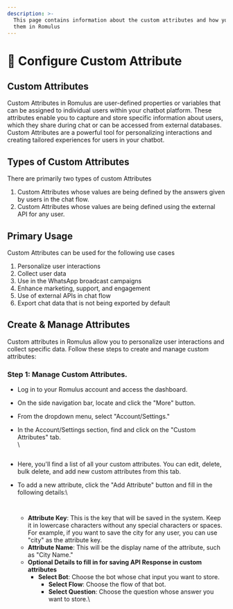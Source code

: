 ```yaml
---
description: >-
  This page contains information about the custom attributes and how you can use
  them in Romulus
---
```


# 📖 Configure Custom Attribute

## Custom Attributes

Custom Attributes in Romulus are user-defined properties or variables that can be assigned to individual users within your chatbot platform. These attributes enable you to capture and store specific information about users, which they share during chat or can be accessed from external databases. Custom Attributes are a powerful tool for personalizing interactions and creating tailored experiences for users in your chatbot.

## Types of Custom Attributes

There are primarily two types of custom Attributes

1. Custom Attributes whose values are being defined by the answers given by users in the chat flow.
2. Custom Attributes whose values are being defined using the external API for any user.

## Primary Usage

Custom Attributes can be used for the following use cases

1. Personalize user interactions
2. Collect user data
3. Use in the WhatsApp broadcast campaigns
4. Enhance marketing, support, and engagement
5. Use of external APIs in chat flow
6. Export chat data that is not being exported by default

## Create & Manage Attributes

Custom attributes in Romulus allow you to personalize user interactions and collect specific data. Follow these steps to create and manage custom attributes:

### **Step 1: Manage Custom Attributes.**

* Log in to your Romulus account and access the dashboard.
* On the side navigation bar, locate and click the "More" button.
* From the dropdown menu, select "Account/Settings."
*   In the Account/Settings section, find and click on the "Custom Attributes" tab.\
    \


    <figure><img src="../../../.gitbook/assets/1 – 93.png" alt=""><figcaption></figcaption></figure>
* Here, you'll find a list of all your custom attributes. You can edit, delete, bulk delete, and add new custom attributes from this tab.
*   To add a new attribute, click the "Add Attribute" button and fill in the following details:\


    <figure><img src="../../../.gitbook/assets/1 – 94.png" alt=""><figcaption></figcaption></figure>



    <figure><img src="../../../.gitbook/assets/1 – 95.png" alt=""><figcaption></figcaption></figure>

    * **Attribute Key**: This is the key that will be saved in the system. Keep it in lowercase characters without any special characters or spaces. For example, if you want to save the city for any user, you can use "city" as the attribute key.
    * **Attribute Name**: This will be the display name of the attribute, such as "City Name."
    * **Optional Details to fill in for saving API Response in custom attributes**
      * **Select Bot**: Choose the bot whose chat input you want to store.
        * **Select Flow**: Choose the flow of that bot.
        * **Select Question**: Choose the question whose answer you want to store.\


